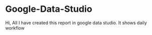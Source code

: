 # Google-Data-Studio
Hi, All
I have created this report in google data studio. It shows daily workflow
